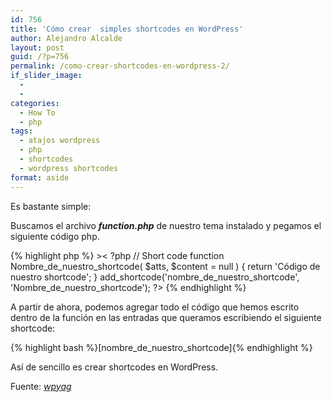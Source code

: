 ```yaml
---
id: 756
title: 'Cómo crear  simples shortcodes en WordPress'
author: Alejandro Alcalde
layout: post
guid: /?p=756
permalink: /como-crear-shortcodes-en-wordpress-2/
if_slider_image:
  - 
  - 
categories:
  - How To
  - php
tags:
  - atajos wordpress
  - php
  - shortcodes
  - wordpress shortcodes
format: aside
---
```

Es bastante simple:

Buscamos el archivo ***function.php*** de nuestro tema instalado y pegamos el siguiente código php.

{% highlight php %} >&lt; ?php
// Short code
function Nombre_de_nuestro_shortcode( $atts, $content = null ) {
   return 'Código de nuestro shortcode';
}
add_shortcode('nombre_de_nuestro_shortcode', 'Nombre_de_nuestro_shortcode');
?>
{% endhighlight %}

A partir de ahora, podemos agregar todo el código que hemos escrito dentro de la función en las entradas que queramos escribiendo el siguiente shortcode:

{% highlight bash %}[nombre_de_nuestro_shortcode]{% endhighlight %}

Así de sencillo es crear shortcodes en WordPress.

Fuente: <a href="http://www.wpyag.com/wordpress-tips-and-tricks/how-to-create-wordpress-shortcode-for-adsense/" target="_blank"><em>wpyag</em></a>

